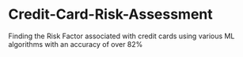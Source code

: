 # Credit-Card-Risk-Assessment

Finding the Risk Factor associated with credit cards using various ML algorithms with an accuracy of over 82%
